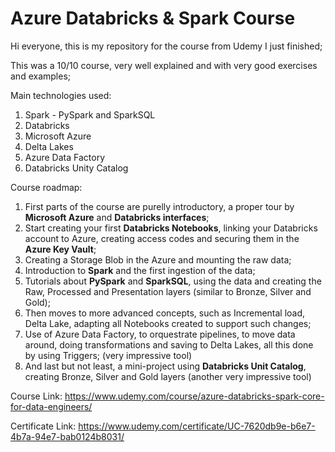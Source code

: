 # Azure Databricks & Spark Course

Hi everyone, this is my repository for the course from Udemy I just finished;

This was a 10/10 course, very well explained and with very good exercises and examples;

Main technologies used:
1. Spark - PySpark and SparkSQL
2. Databricks
3. Microsoft Azure
4. Delta Lakes
5. Azure Data Factory
6. Databricks Unity Catalog

Course roadmap:
1. First parts of the course are purelly introductory, a proper tour by **Microsoft Azure** and **Databricks interfaces**;
2. Start creating your first **Databricks Notebooks**, linking your Databricks account to Azure, creating access codes and securing them in the **Azure Key Vault**;
3. Creating a Storage Blob in the Azure and mounting the raw data;
4. Introduction to **Spark** and the first ingestion of the data;
5. Tutorials about **PySpark** and **SparkSQL**, using the data and creating the Raw, Processed and Presentation layers (similar to Bronze, Silver and Gold);
6. Then moves to more advanced concepts, such as Incremental load, Delta Lake, adapting all Notebooks created to support such changes;
7. Use of Azure Data Factory, to orquestrate pipelines, to move data around, doing transformations and saving to Delta Lakes, all this done by using Triggers; (very impressive tool)
8. And last but not least, a mini-project using **Databricks Unit Catalog**, creating Bronze, Silver and Gold layers (another very impressive tool)


Course Link: https://www.udemy.com/course/azure-databricks-spark-core-for-data-engineers/

Certificate Link: https://www.udemy.com/certificate/UC-7620db9e-b6e7-4b7a-94e7-bab0124b8031/
